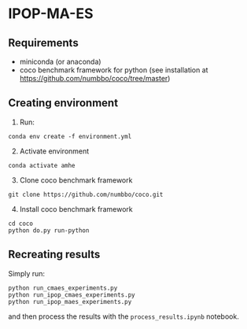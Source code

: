 # IPOP-MA-ES

## Requirements
* miniconda (or anaconda)
* coco benchmark framework for python (see installation at https://github.com/numbbo/coco/tree/master)

## Creating environment
1. Run:
```
conda env create -f environment.yml
```
2. Activate environment
```
conda activate amhe
```
3. Clone coco benchmark framework
```
git clone https://github.com/numbbo/coco.git
```
4. Install coco benchmark framework
```
cd coco
python do.py run-python
```
## Recreating results
Simply run:
```
python run_cmaes_experiments.py
python run_ipop_cmaes_experiments.py
python run_ipop_maes_experiments.py
```
and then process the results with the `process_results.ipynb` notebook.